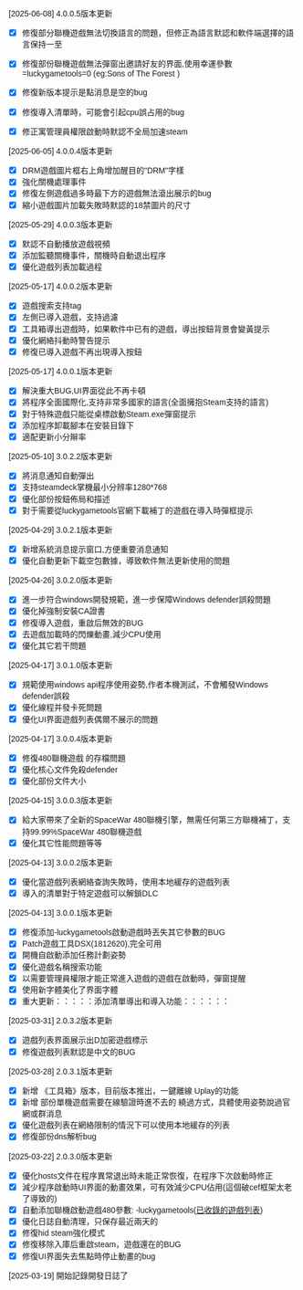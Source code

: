 
<div id="google_translate_element"></div>

<script type="text/javascript">
function googleTranslateElementInit() {
  new google.translate.TranslateElement({pageLanguage: 'zh-TW'}, 'google_translate_element');
}
</script>
<script type="text/javascript" src="//translate.google.com/translate_a/element.js?cb=googleTranslateElementInit" defer ></script>


[2025-06-08] 4.0.0.5版本更新
- [x] 修復部分聯機遊戲無法切換語言的問題，但修正為語言默認和軟件端選擇的語言保持一至
- [x] 修復部份聯機遊戲無法彈窗出邀請好友的界面,使用幸運參數=luckygametools=0 (eg:Sons of The Forest )
- [x] 修復新版本提示是點消息是空的bug
- [x] 修復導入清單時，可能會引起cpu誤占用的bug
- [x] 修正寓管理員權限啟動時默認不全局加速steam


[2025-06-05] 4.0.0.4版本更新
- [x] DRM遊戲圖片框右上角增加醒目的"DRM"字樣
- [x] 強化關機處理事件
- [x] 修復左側遊戲過多時最下方的遊戲無法滾出展示的bug
- [x] 縮小遊戲圖片加載失敗時默認的18禁圖片的尺寸 

[2025-05-29] 4.0.0.3版本更新
- [x] 默認不自動播放遊戲視頻
- [x] 添加監聽關機事件，關機時自動退出程序
- [x] 優化遊戲列表加載過程

[2025-05-17] 4.0.0.2版本更新
- [x] 遊戲搜索支持tag
- [x] 左側已導入遊戲，支持過濾
- [x] 工具箱導出遊戲時，如果軟件中已有的遊戲，導出按鈕背景會變黃提示
- [x] 優化網絡抖動時警告提示
- [x] 修復已導入遊戲不再出現導入按鈕

[2025-05-17] 4.0.0.1版本更新
- [x] 解決重大BUG,UI界面從此不再卡頓
- [x] 將程序全面國際化,支持非常多國家的語言(全面擁抱Steam支持的語言)
- [x] 對于特殊遊戲只能從桌標啟動Steam.exe彈窗提示
- [x] 添加程序卸載腳本在安裝目錄下
- [x] 適配更新小分辮率

[2025-05-10] 3.0.2.2版本更新
- [x] 將消息通知自動彈出
- [x] 支持steamdeck掌機最小分辨率1280*768
- [x] 優化部份按鈕佈局和描述
- [x] 對于需要從luckygametools官網下載補丁的遊戲在導入時彈框提示

[2025-04-29] 3.0.2.1版本更新
- [x] 新增系統消息提示窗口,方便重要消息通知 
- [x] 優化自動更新下載空包數據，導致軟件無法更新使用的問題

[2025-04-26] 3.0.2.0版本更新
- [x] 進一步符合windows開發規範，進一步保障Windows defender誤殺問題
- [x] 優化掉強制安裝CA證書
- [x] 修復導入遊戲，重啟后無效的BUG
- [x] 去遊戲加載時的閃爍動畫,減少CPU使用
- [x] 優化其它若干問題

[2025-04-17] 3.0.1.0版本更新
- [x] 規範使用windows api程序使用姿勢,作者本機測試，不會觸發Windows defender誤殺
- [x] 優化線程并發卡死問題
- [x] 優化UI界面遊戲列表偶爾不展示的問題  

[2025-04-17] 3.0.0.4版本更新
- [x] 修復480聯機遊戲 的存檔問題
- [x] 優化核心文件免殺defender
- [x] 優化部份文件大小

[2025-04-15] 3.0.0.3版本更新
- [x] 給大家帶來了全新的SpaceWar 480聯機引擎，無需任何第三方聯機補丁，支持99.99%SpaceWar 480聯機遊戲
- [x] 優化其它性能問題等等

[2025-04-13] 3.0.0.2版本更新
- [x] 優化當遊戲列表網絡查詢失敗時，使用本地緩存的遊戲列表
- [x] 導入的清單對于特定遊戲可以解鎖DLC

[2025-04-13] 3.0.0.1版本更新
- [x] 修復添加-luckygametools啟動遊戲時丟失其它參數的BUG
- [x] Patch遊戲工具DSX(1812620),完全可用
- [x] 開機自啟動添加任務計劃姿勢
- [x] 優化遊戲名稱搜索功能
- [x] 以需要管理員權限才能正常進入遊戲的遊戲在啟動時，彈窗提醒
- [x] 使用新字體美化了界面字體
- [x] 重大更新：：：：：添加清單導出和導入功能：：：：：：

[2025-03-31] 2.0.3.2版本更新
- [x] 遊戲列表界面展示出D加密遊戲標示
- [x] 修復遊戲列表默認是中文的BUG

[2025-03-28] 2.0.3.1版本更新
- [x] 新增 《工具箱》版本，目前版本推出，一鍵離線 Uplay的功能
- [x] 新增 部份單機遊戲需要在線驗證時進不去的 繞過方式，具體使用姿勢說過官網或群消息
- [x] 優化遊戲列表在網絡限制的情況下可以使用本地緩存的列表
- [x] 修復部份dns解析bug

[2025-03-22] 2.0.3.0版本更新
-  [x] 優化hosts文件在程序異常退出時未能正常恢復，在程序下次啟動時修正
-  [x] 減少程序啟動時UI界面的動畫效果，可有效減少CPU佔用(這個破cef框架太老了導致的)
-  [x] 自動添加聯機啟動遊戲480參數: -luckygametools([已收錄的遊戲列表](https://github.com/luckygametools/steam-cfg/blob/main/arg-luckygametools))
-  [x] 優化日誌自動清理，只保存最近兩天的
-  [x] 修復hid steam強化模式
-  [x] 修復移除入庫后重啟steam，遊戲還在的BUG
-  [x] 修復UI界面失去焦點時停止動畫的bug 

[2025-03-19] 開始記錄開發日誌了


<link href="https://fonts.googleapis.com/css?family=Poppins&display=swap" rel="stylesheet">
<style>
body {
  background-image: url('background.jpg'); 
  background-size: cover; 
  background-position: center;
  background-repeat: no-repeat; 
  background-attachment: fixed; 
  font-family: 'Poppins', sans-serif;
}
</style>
